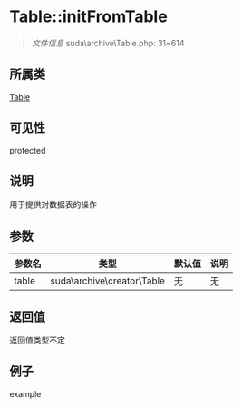 # Table::initFromTable

> *文件信息* suda\archive\Table.php: 31~614
## 所属类 

[Table](../Table.md)

## 可见性

  protected  
## 说明


用于提供对数据表的操作


## 参数

| 参数名 | 类型 | 默认值 | 说明 |
|--------|-----|-------|-------|
| table |  suda\archive\creator\Table | 无 | 无 |

## 返回值
返回值类型不定

## 例子

example